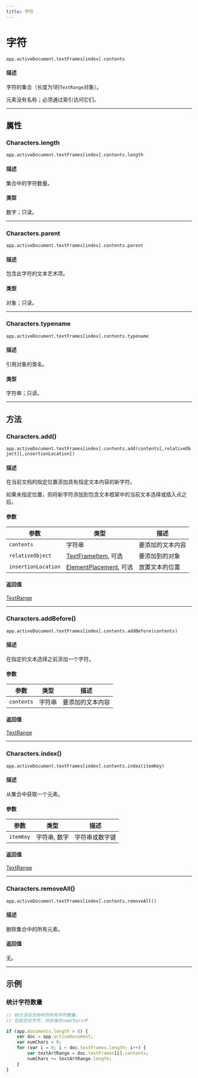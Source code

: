 ```yaml
---
title: 字符
---
```

# 字符

`app.activeDocument.textFrames[index].contents`

#### 描述

字符的集合（长度为1的`TextRange`对象）。

元素没有名称；必须通过索引访问它们。

---

## 属性

### Characters.length

`app.activeDocument.textFrames[index].contents.length`

#### 描述

集合中的字符数量。

#### 类型

数字；只读。

---

### Characters.parent

`app.activeDocument.textFrames[index].contents.parent`

#### 描述

包含此字符的文本艺术项。

#### 类型

对象；只读。

---

### Characters.typename

`app.activeDocument.textFrames[index].contents.typename`

#### 描述

引用对象的类名。

#### 类型

字符串；只读。

---

## 方法

### Characters.add()

`app.activeDocument.textFrames[index].contents.add(contents[,relativeObject][,insertionLocation])`

#### 描述

在当前文档的指定位置添加具有指定文本内容的新字符。

如果未指定位置，则将新字符添加到包含文本框架中的当前文本选择或插入点之后。

#### 参数

|      参数       |                                 类型                                  |       描述       |
| --------------- | --------------------------------------------------------------------- | ---------------- |
| `contents`      | 字符串                                                                | 要添加的文本内容 |
| `relativeObject`| [TextFrameItem](.././TextFrameItem), 可选                              | 要添加到的对象   |
| `insertionLocation` | [ElementPlacement](../scripting-constants#elementplacement), 可选 | 放置文本的位置   |

#### 返回值

[TextRange](.././TextRange)

---

### Characters.addBefore()

`app.activeDocument.textFrames[index].contents.addBefore(contents)`

#### 描述

在指定的文本选择之前添加一个字符。

#### 参数

| 参数       | 类型   |       描述       |
| ---------- | ------ | ---------------- |
| `contents` | 字符串 | 要添加的文本内容 |

#### 返回值

[TextRange](.././TextRange)

---

### Characters.index()

`app.activeDocument.textFrames[index].contents.index(itemKey)`

#### 描述

从集合中获取一个元素。

#### 参数

| 参数      |      类型      |       描述       |
| --------- | -------------- | ---------------- |
| `itemKey` | 字符串, 数字   | 字符串或数字键   |

#### 返回值

[TextRange](.././TextRange)

---

### Characters.removeAll()

`app.activeDocument.textFrames[index].contents.removeAll()`

#### 描述

删除集合中的所有元素。

#### 返回值

无。

---

## 示例

### 统计字符数量

```javascript
// 统计活动文档中的所有字符数量，
// 包括空白字符，并存储在numChars中

if (app.documents.length > 0) {
    var doc = app.activeDocument;
    var numChars = 0;
    for (var i = 0; i < doc.textFrames.length; i++) {
        var textArtRange = doc.textFrames[i].contents;
        numChars += textArtRange.length;
    }
}
```